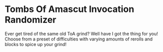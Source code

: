 # Tombs Of Amascut Invocation Randomizer
Ever get tired of the same old ToA grind?
Well have I got the thing for you!
Choose from a preset of difficulties with varying amounts of rerolls and blocks to spice up your grind!

